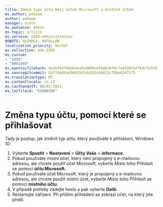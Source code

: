 ```yaml
---
title: Změna typu účtu mezi účtem Microsoft a místním účtem
ms.author: pebaum
author: pebaum
manager: scotv
ms.audience: Admin
ms.topic: article
ms.service: o365-administration
ROBOTS: NOINDEX, NOFOLLOW
localization_priority: Normal
ms.collection: Adm_O365
ms.custom:
- "3450"
- "9001449"
ms.openlocfilehash: 8a26f93f89d6aba5ed889cdfb862bfdc7ae520faffbdc7efc6778a38c8ba12af
ms.sourcegitcommit: b5f7da89a650d2915dc652449623c78be6247175
ms.translationtype: MT
ms.contentlocale: cs-CZ
ms.lasthandoff: 08/05/2021
ms.locfileid: "53968586"
---
```

# <a name="change-the-account-type-that-you-sign-in-with"></a>Změna typu účtu, pomocí které se přihlašovat

Tady je postup, jak změnit typ účtu, který používáte k přihlášení, Windows 10:

1. Vyberte **Spustit**  >  **Nastavení**  >  **Účty Vaše**  >  **informace**.
2. Pokud používáte místní účet, který není propojený s e-mailovou adresou, ale chcete použít účet Microsoft, vyberte Místo toho Přihlásit se pomocí **účtu Microsoft.**
3. Pokud používáte účet Microsoft, který je propojený s e-mailovou adresou, ale chcete použít místní účet, vyberte Místo toho Přihlásit se pomocí **místního účtu.**
4. V případě potřeby zadejte heslo a pak vyberte **Další**.
5. Restartujte zařízení. Při příštím přihlášení se zobrazí účet, na který jste přešli.
